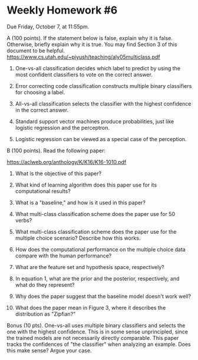 Weekly Homework #6
==
Due Friday, October 7, at 11:55pm.

A (100 points). If the statement below is false, explain why it is false.  Otherwise, briefly explain why it is true.  You may find Section 3 of this document to be helpful.  https://www.cs.utah.edu/~piyush/teaching/aly05multiclass.pdf

1.  One-vs-all classification decides which label to predict by using the most confident classifiers to vote on the correct answer.

2.  Error correcting code classification constructs multiple binary classifiers for choosing a label.

3. All-vs-all classification selects the classifier with the highest confidence in the correct answer.

4. Standard support vector machines produce probabilities, just like logistic regression and the perceptron.

5. Logistic regression can be viewed as a special case of the perception.

B (100 points). Read the following paper:

https://aclweb.org/anthology/K/K16/K16-1010.pdf

1. What is the objective of this paper?

2. What kind of learning algorithm does this paper use for its computational results?

3. What is a "baseline," and how is it used in this paper?

4. What multi-class classification scheme does the paper use for 50 verbs?

5. What multi-class classification scheme does the paper use for the multiple choice scenario?  Describe how this works.

6. How does the computational performance on the multiple choice data compare with the human performance?

7. What are the feature set and hypothesis space, respectively?

8. In equation 1, what are the prior and the posterior, respectively, and what do they represent? 

9. Why does the paper suggest that the baseline model doesn't work well?

10. What does the paper mean in Figure 3, where it describes the distribution as "Zipfian?"
  
Bonus (10 pts).  One-vs-all uses multiple binary classifiers and selects the one with the highest confidence.  This is in some sense unprincipled, since the trained models are not necessarily directly comparable.  This paper tracks the confidences of "the classifier" when analyzing an example.  Does this make sense?  Argue your case.
